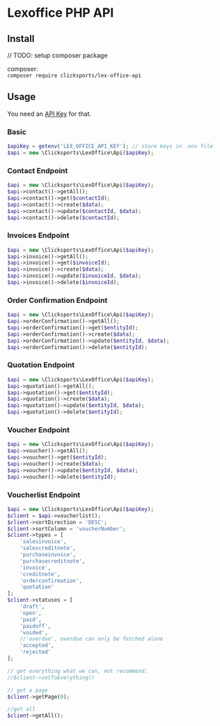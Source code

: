 # Lexoffice PHP API

## Install

// TODO: setup composer package

composer:  
`composer require clicksports/lex-office-api`

## Usage

You need an [API Key](https://app.lexoffice.de/settings/#/public-api) for that.

### Basic
```php
$apiKey = getenv('LEX_OFFICE_API_KEY'); // store keys in .env file
$api = new \Clicksports\LexOffice\Api($apiKey);
```

### Contact Endpoint
```php
$api = new \Clicksports\LexOffice\Api($apiKey);
$api->contact()->getAll();
$api->contact()->get($contactId);
$api->contact()->create($data);
$api->contact()->update($contactId, $data);
$api->contact()->delete($contactId);
```

### Invoices Endpoint
```php
$api = new \Clicksports\LexOffice\Api($apiKey);
$api->invoice()->getAll();
$api->invoice()->get($invoiceId);
$api->invoice()->create($data);
$api->invoice()->update($invoiceId, $data);
$api->invoice()->delete($invoiceId);
```


### Order Confirmation Endpoint
```php
$api = new \Clicksports\LexOffice\Api($apiKey);
$api->orderConfirmation()->getAll();
$api->orderConfirmation()->get($entityId);
$api->orderConfirmation()->create($data);
$api->orderConfirmation()->update($entityId, $data);
$api->orderConfirmation()->delete($entityId);
```

### Quotation Endpoint
```php
$api = new \Clicksports\LexOffice\Api($apiKey);
$api->quotation()->getAll();
$api->quotation()->get($entityId);
$api->quotation()->create($data);
$api->quotation()->update($entityId, $data);
$api->quotation()->delete($entityId);
```

### Voucher Endpoint
```php
$api = new \Clicksports\LexOffice\Api($apiKey);
$api->voucher()->getAll();
$api->voucher()->get($entityId);
$api->voucher()->create($data);
$api->voucher()->update($entityId, $data);
$api->voucher()->delete($entityId);
```

### Voucherlist Endpoint
```php
$api = new \Clicksports\LexOffice\Api($apiKey);
$client = $api->voucherlist();
$client->sortDirection = 'DESC';
$client->sortColumn = 'voucherNumber';
$client->types = [
    'salesinvoice',
    'salescreditnote',
    'purchaseinvoice',
    'purchasecreditnote',
    'invoice',
    'creditnote',
    'orderconfirmation',
    'quotation'
];
$client->statuses = [
    'draft',
    'open',
    'paid',
    'paidoff',
    'voided',
    //'overdue', overdue can only be fetched alone
    'accepted',
    'rejected'
];

// get everything what we can, not recommend:
//$client->setToEverything()

// get a page
$client->getPage(0);

//get all
$client->getAll();
```

